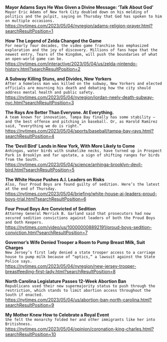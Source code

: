 **Mayor Adams Says He Was Given a Divine Message: ‘Talk About God’**\
`Mayor Eric Adams of New York City doubled down on his melding of politics and the pulpit, saying on Thursday that God has spoken to him on multiple occasions.`\
https://nytimes.com/2023/05/04/nyregion/adams-religion-prayer.html?searchResultPosition=1

**How The Legend of Zelda Changed the Game**\
`For nearly four decades, the video game franchise has emphasized exploration and the joy of discovery. Millions of fans hope that the newest entry, Tears of the Kingdom, will push the boundaries of what an open-world game can be.`\
https://nytimes.com/interactive/2023/05/04/us/zelda-nintendo-history.html?searchResultPosition=2

**A Subway Killing Stuns, and Divides, New Yorkers**\
`After a homeless man was killed on the subway, New Yorkers and elected officials are mourning his death and debating how the city should address mental health and public safety.`\
https://nytimes.com/2023/05/04/nyregion/jordan-neely-death-subway-nyc.html?searchResultPosition=3

**The Rays Are Better Than Everyone. At Everything.**\
`A team known for innovation, Tampa Bay finally has some stability — and the best offense and pitching in baseball. Or, as Harold Ramírez said, “everything we do is right.”`\
https://nytimes.com/2023/05/04/sports/baseball/tampa-bay-rays.html?searchResultPosition=4

**The ‘Devil Bird’ Lands in New York, With More Likely to Come**\
`Anhingas, water birds with snakelike necks, have turned up in Prospect Park in Brooklyn and far upstate, a sign of shifting ranges for birds from the South.`\
https://nytimes.com/2023/05/04/science/anhinga-brooklyn-devil-bird.html?searchResultPosition=5

**The White House Pushes A.I. Leaders on Risks**\
`Also, four Proud Boys are found guilty of sedition. Here’s the latest at the end of Thursday.`\
https://nytimes.com/2023/05/04/briefing/white-house-ai-leaders-proud-boys-trial.html?searchResultPosition=6

**Four Proud Boys Are Convicted of Sedition**\
`Attorney General Merrick B. Garland said that prosecutors had now secured sedition convictions against leaders of both the Proud Boys and Oath Keepers.`\
https://nytimes.com/video/us/100000008892191/proud-boys-sedition-conviction.html?searchResultPosition=7

**Governor’s Wife Denied Trooper a Room to Pump Breast Milk, Suit Charges**\
`New Jersey’s first lady denied a state trooper access to a carriage house to pump milk because of “optics,” a lawsuit against the State Police says.`\
https://nytimes.com/2023/05/04/nyregion/new-jersey-trooper-breastfeeding-first-lady.html?searchResultPosition=8

**North Carolina Legislature Passes 12-Week Abortion Ban**\
`Republicans used their new supermajority status to push through the restriction, which stands to limit abortion access throughout the South if enacted.`\
https://nytimes.com/2023/05/04/us/abortion-ban-north-carolina.html?searchResultPosition=9

**My Mother Knew How to Celebrate a Royal Event**\
`She felt the monarchy folded her and other immigrants like her into Britishness.`\
https://nytimes.com/2023/05/04/opinion/coronation-king-charles.html?searchResultPosition=10

